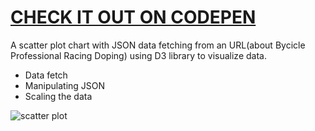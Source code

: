 # [CHECK IT OUT ON CODEPEN](https://codepen.io/Lucas-Dota/pen/ExOoKeq)

A scatter plot chart with JSON data fetching from an URL(about Bycicle Professional Racing Doping) using D3 library to visualize data.

- Data fetch
- Manipulating JSON
- Scaling the data

![scatter plot](https://github.com/Lucasdota/Scatter-Plot-Chart/assets/119457135/eba44d5b-b1c0-4309-bf10-9582ebcb9729)
